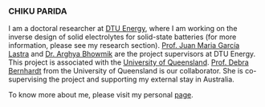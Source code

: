 ### CHIKU PARIDA

I am a doctoral researcher at [DTU Energy](https://www.energy.dtu.dk/), where I am working on the inverse design of solid electrolytes for solid-state batteries (for more information, please see my research section). [Prof. Juan Maria García Lastra](https://orbit.dtu.dk/en/persons/juan-maria-garc%C3%ADa-lastra) and [Dr. Arghya Bhowmik](https://orbit.dtu.dk/en/persons/arghya-bhowmik) are the project supervisors at DTU Energy. This project is associated with the [University of Queensland](https://aibn.uq.edu.au/). [Prof. Debra Bernhardt](https://aibn.uq.edu.au/bernhardt) from the University of Queensland is our collaborator. She is co-supervising the project and supporting my external stay in Australia.

To know more about me, please visit my personal [page](https://chiku-parida.github.io/).
